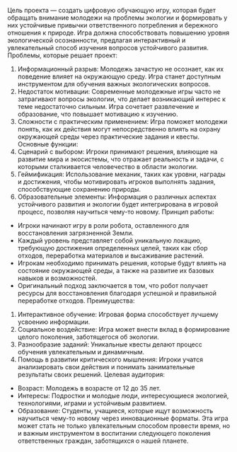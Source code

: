 Цель проекта — создать цифровую обучающую игру, которая будет обращать внимание молодежи на проблемы экологии и формировать у них устойчивые привычки ответственного потребления и бережного отношения к природе. Игра должна способствовать повышению уровня экологической осознанности, предлагая интерактивный и увлекательный способ изучения вопросов устойчивого развития.
Проблемы, которые решает проект:
1. Информационный разрыв: Молодежь зачастую не осознает, как их поведение влияет на окружающую среду. Игра станет доступным инструментом для обучения важных экологических вопросов.
2. Недостаток мотивации: Современные молодежные игры часто не затрагивают вопросы экологии, что делает возникающий интерес к теме недостаточно сильным. Игра сочетает развлечение и образование, что повышает мотивацию к изучению.
3. Сложности с практическим применением: Игра поможет молодежи понять, как их действия могут непосредственно влиять на охрану окружающей среды через практические задания и квесты.
 Основные функции:
1. Сценарий с выбором: Игроки принимают решения, влияющие на развитие мира и экосистемы, что отражает реальность и задачи, с которыми сталкивается человечество в области экологии.
2. Геймификация: Использование механик, таких как уровни, награды и достижения, чтобы мотивировать игроков выполнять задания, способствующие сохранению природы.
3. Образовательные элементы: Информация о различных аспектах устойчивого развития и экологии будет интегрирована в игровой процесс, позволяя научиться чему-то новому.
 Принцип работы:
- Игроки начинают игру в роли робота, оставленного для восстановления загрязненной Земли.
- Каждый уровень представляет собой уникальную локацию, требующую достижения определенных целей, таких как сбор отходов, переработка материалов и высаживание растений.
- Игрокам необходимо принимать решения, которые будут влиять на состояние окружающей среды, а также на развитие их базовых навыков и возможностей.
- Оригинальный подход заключается в том, что робот получает ресурсы для восстановления благодаря успешной и правильной переработке отходов.
 Преимущества:
1. Интерактивное обучение: Игровая форма способствует лучшему усвоению информации.
2. Социальное воздействие: Игра может внести вклад в формирование целого поколения, заботящегося об экологии.
3. Разнообразие заданий: Уникальные квесты делают процесс обучения увлекательным и динамичным.
4. Помощь в развитии критического мышления: Игроки учатся анализировать свои действия и понимать занимательные результаты своих решений.
 Целевая аудитория:
- Возраст: Молодежь в возрасте от 12 до 35 лет.
- Интересы: Подростки и молодые люди, интересующиеся экологией, технологиями, играми и устойчивым развитием.
- Образование: Студенты, учащиеся, которые ищут возможность научиться чему-то новому через инновационные форматы.
Эта игра может стать не только увлекательным способом провести время, но и важным инструментом в воспитании следующего поколения ответственных граждан, заботящихся о нашей планете.
